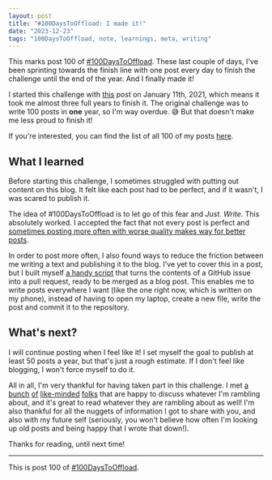 ```yaml
---
layout: post
title: "#100DaysToOffload: I made it!"
date: "2023-12-23"
tags: "100DaysToOffload, note, learnings, meta, writing"
---
```


This marks post 100 of [#100DaysToOffload](https://100daystooffload.com). These last couple of days, I've been sprinting towards the finish line with one post every day to finish the challenge until the end of the year. And I finally made it!

I started this challenge with [this](https://garrit.xyz/posts/2021-01-11-100daystooffload) post on January 11th, 2021, which means it took me almost three full years to finish it. The original challenge was to write 100 posts in **one** year, so I'm way overdue. 😅 But that doesn't make me less proud to finish it!

If you're interested, you can find the list of all 100 of my posts [here](https://garrit.xyz/posts?tags=100DaysToOffload).

## What I learned

Before starting this challenge, I sometimes struggled with putting out content on this blog. It felt like each post had to be perfect, and if it wasn't, I was scared to publish it.

The idea of #100DaysToOffload is to let go of this fear and *Just. Write.* This absolutely worked. I accepted the fact that not every post is perfect and [sometimes posting more often with worse quality makes way for better posts](https://garrit.xyz/posts/2023-04-01-quality-vs.-quantity).

In order to post more often, I also found ways to reduce the friction between me writing a text and publishing it to the blog. I've yet to cover this in a post, but I built myself [a handy script](https://github.com/garritfra/garrit.xyz/blob/main/.github/workflows/publish_via_issue.yaml) that turns the contents of a GitHub issue into a pull request, ready to be merged as a blog post. This enables me to write posts everywhere I want (like the one right now, which is written on my phone), instead of having to open my laptop, create a new file, write the post and commit it to the repository.

## What's next?

I will continue posting when I feel like it! I set myself the goal to publish at least 50 posts a year, but that's just a rough estimate. If I don't feel like blogging, I won't force myself to do it.

All in all, I'm very thankful for having taken part in this challenge. I met [a](https://kevquirk.com/) [bunch](https://joelchrono.xyz/) [of](https://claytonerrington.com/) [like-minded](https://dougbelshaw.com/) [folks](https://jlelse.blog/) that are happy to discuss whatever I'm rambling about, and it's great to read whatever they are rambling about as well! I'm also thankful for all the nuggets of information I got to share with you, and also with my future self (seriously, you won't believe how often I'm looking up old posts and being happy that I wrote that down!).

Thanks for reading, until next time!

---

This is post 100 of [#100DaysToOffload](https://100daystooffload.com/).

